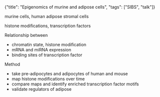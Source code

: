 {"title": "Epigenomics of murine and adipose cells", "tags": ["SIBS", "talk"]}

murine cells, human adipose stromal cells

histone modifications, transcription factors

Relationship between
* chromatin state, histone modification
* mRNA and miRNA expression
* binding sites of transcription factor

Method
* take pre-adipocytes and adipocytes of human and mouse
* map histone modifications over time
* compare maps and identify enriched transcription factor motifs
* validate regulators of adipose
